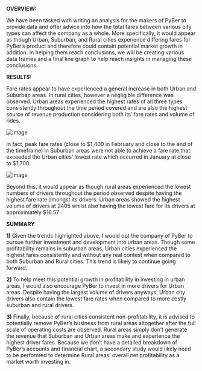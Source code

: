 **OVERVIEW:**

We have been tasked with writing an analysis for the makers of PyBer to provide data and offer advice into how the total fares between various city types can affect the company as a whole. More specifically, it would appear as though Urban, Suburban, and Rural cities experience differing fares for PyBer’s product and therefore could contain potential market growth in addition. In helping them reach conclusions, we will be creating various data frames and a final line graph to help reach insights in managing these conclusions.

**RESULTS:**

Fare rates appear to have experienced a general increase in both Urban and Suburban areas. In rural cities, however a negligible difference was observed. Urban areas experienced the highest rates of all three types consistently throughout the time period covered and are also the highest source of revenue production considering both its’ fare rates and volume of rides.

![image](https://user-images.githubusercontent.com/91284661/139591360-5288d2b6-50cc-493c-8a9c-edf77f754482.png)

In fact, peak fare rates (close to $1,400 in February and close to the end of the timeframe) in Suburban areas were not able to achieve a fare rate that exceeded the Urban cities’ lowest rate which occurred in January at close to $1,700.

![image](https://user-images.githubusercontent.com/91284661/139591344-eb127f37-16bc-42a7-a059-7cd9785764ab.png)

Beyond this, it would appear as though rural areas experienced the lowest numbers of drivers throughout the period observed despite having the highest fare rate amongst its drivers. Urban areas showed the highest volume of drivers at 2405 whilst also having the lowest fare for its drivers at approximately $16.57 .

**SUMMARY**

**1)**	Given the trends highlighted above, I would opt the company of PyBer to pursue further investment and development into urban areas. Though some profitability remains in suburban areas, Urban cities experienced the highest fares consistently and without any real contest when compared to both Suburban and Rural cities. This trend is likely to continue going forward.

**2)**	To help meet this potential growth in profitability in investing in urban areas, I would also encourage PyBer to invest in more drivers for Urban areas. Despite having the largest volume of drivers anyways, Urban city drivers also contain the lowest fare rates when compared to more costly suburban and rural drivers.

**3)**	Finally, because of rural cities consistent non-profitability, it is advised to potentially remove PyBer’s business from rural areas altogether after the full scale of operating costs are observed. Rural areas simply don’t generate the revenue that Suburban and Urban areas make and experience the highest driver fares. Because we don’t have a detailed breakdown of PyBer’s accounts and financial chart, a secondary study would likely need to be performed to determine Rural areas’ overall net profitability as a market worth investing in.
